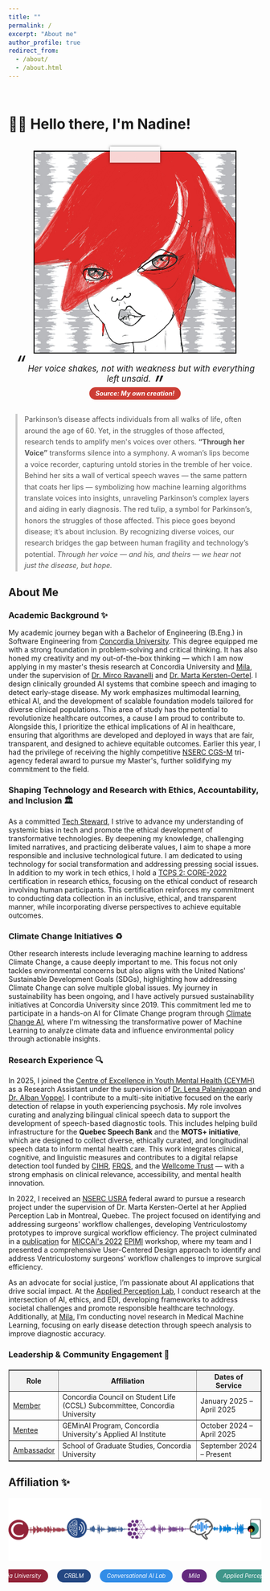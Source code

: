 ```yaml
---
title: ""
permalink: /
excerpt: "About me"
author_profile: true
redirect_from: 
  - /about/
  - /about.html
---
```


<br>

# 👋🏼 Hello there, I'm Nadine!

<br>

<!-- Animate.css (keep this to enable animations) -->
<link rel="stylesheet" href="https://cdnjs.cloudflare.com/ajax/libs/animate.css/4.1.1/animate.min.css"/>

<!-- Responsive Photo Frame with Tape -->
<div class="animate__animated animate__swing" style="text-align: center;">
  <div class="photo-frame">
    <img src="/images/website-photo-2.jpg" alt="Visual of Parkinson's research pipeline from voice to machine learning model" class="photo-img">
    <div class="tape"></div>
  </div>
</div>

<!-- Caption Quote Below Image -->
<div style="text-align: center; font-style: italic; margin-top: 1em; font-size: 1.2em;">
  <span style="font-size: 2.5em; line-height: 0; vertical-align: top;">“</span>
  Her voice shakes, not with weakness but with everything left unsaid.
  <span style="font-size: 2.5em; line-height: 0; vertical-align: bottom;">”</span>
  <br>
  <span style="font-size: 0.75em; color: #fff; background: #CC3D34; padding: 5px 12px; border-radius: 15px; display: inline-block; margin-top: 0.6em;">
    <strong> Source: My own creation! </strong>
  </span>
</div>

<!-- Blockquote Text Description -->
<div style="max-width: 1200px; margin: 2em auto; padding: 0 1em;">
  <blockquote style="border-left: 4px solid #ccc; padding-left: 1em; color: #555; margin: 1em 0; line-height: 1.6;">
    Parkinson’s disease affects individuals from all walks of life, often around the age of 60. Yet, in the struggles of those affected, research tends to amplify men's voices over others. <strong>“Through her Voice”</strong> transforms silence into a symphony. A woman’s lips become a voice recorder, capturing untold stories in the tremble of her voice. Behind her sits a wall of vertical speech waves — the same pattern that coats her lips — symbolizing how machine learning algorithms translate voices into insights, unraveling Parkinson’s complex layers and aiding in early diagnosis. The red tulip, a symbol for Parkinson’s, honors the struggles of those affected. This piece goes beyond disease; it’s about inclusion. By recognizing diverse voices, our research bridges the gap between human fragility and technology’s potential. <em>Through her voice — and his, and theirs — we hear not just the disease, but hope.</em>
  </blockquote>
</div>

<!-- Responsive Styling -->
<style>
  .photo-frame {
    position: relative;
    display: inline-block;
    width: 90vw;               /* Responsive width */
    max-width: 400px;          /* Limits size on desktop */
    aspect-ratio: 1 / 1;       /* Keeps image square */
    border: 2.5px solid black;
    overflow: visible;
  }

  .photo-img {
    width: 100%;
    height: 100%;
    object-fit: cover;
    display: block;
  }

  .tape {
    position: absolute;
    background: rgba(255, 255, 255, 0.8);
    box-shadow: 0 0 5px rgba(0, 0, 0, 0.5);
    width: 25%;              /* Proportional to container */
    height: 8%;
    top: -10px;
    left: 50%;
    transform: translateX(-50%);
  }
</style>

## About Me

### Academic Background ✨
My academic journey began with a Bachelor of Engineering (B.Eng.) in Software Engineering from [Concordia University](https://www.concordia.ca/). This degree equipped me with a strong foundation in problem-solving and critical thinking. It has also honed my creativity and my out-of-the-box thinking — which I am now applying in my master's thesis research at Concordia University and [Mila](https://mila.quebec/en), under the supervision of [Dr. Mirco Ravanelli](https://sites.google.com/site/mircoravanelli/) and [Dr. Marta Kersten-Oertel](https://www.concordia.ca/next-gen/kersten-oertel.html). I design clinically grounded AI systems that combine speech and imaging to detect early-stage disease. My work emphasizes multimodal learning, ethical AI, and the development of scalable foundation models tailored for diverse clinical populations. This area of study has the potential to revolutionize healthcare outcomes, a cause I am proud to contribute to. Alongside this, I prioritize the ethical implications of AI in healthcare, ensuring that algorithms are developed and deployed in ways that are fair, transparent, and designed to achieve equitable outcomes. Earlier this year, I had the privilege of receiving the highly competitive [NSERC CGS-M](https://www.nserc-crsng.gc.ca/Students-Etudiants/PG-CS/CGSM-BESCM_eng.asp) tri-agency federal award to pursue my Master's, further solidifying my commitment to the field. 

### Shaping Technology and Research with Ethics, Accountability, and Inclusion 🏛️
As a committed [Tech Steward](https://credentials.techstewardship.com/en/verify/88109651148606), I strive to advance my understanding of systemic bias in tech and promote the ethical development of transformative technologies. By deepening my knowledge, challenging limited narratives, and practicing deliberate values, I aim to shape a more responsible and inclusive technological future. I am dedicated to using technology for social transformation and addressing pressing social issues. In addition to my work in tech ethics, I hold a [TCPS 2: CORE-2022](https://drive.google.com/file/d/1rCDIrcQ7AjrW7oXkmqn8QLVimUWgWjr2/view?usp=sharing) certification in research ethics, focusing on the ethical conduct of research involving human participants. This certification reinforces my commitment to conducting data collection in an inclusive, ethical, and transparent manner, while incorporating diverse perspectives to achieve equitable outcomes.

### Climate Change Initiatives ♻️
Other research interests include leveraging machine learning to address Climate Change, a cause deeply important to me. This focus not only tackles environmental concerns but also aligns with the United Nations' Sustainable Development Goals (SDGs), highlighting how addressing Climate Change can solve multiple global issues. My journey in sustainability has been ongoing, and I have actively pursued sustainability initiatives at Concordia University since 2019. This commitment led me to participate in a hands-on AI for Climate Change program through [Climate Change AI](https://www.climatechange.ai/), where I'm witnessing the transformative power of Machine Learning to analyze climate data and influence environmental policy through actionable insights.

### Research Experience 🔍
In 2025, I joined the [Centre of Excellence in Youth Mental Health (CEYMH)](https://ceymh-cesmj.ca/) as a Research Assistant under the supervision of [Dr. Lena Palaniyappan](https://scholar.google.com/citations?user=rDdsjwwAAAAJ&hl=en) and [Dr. Alban Voppel](https://scholar.google.nl/citations?user=eb-aB2kAAAAJ&hl=en). I contribute to a multi-site initiative focused on the early detection of relapse in youth experiencing psychosis. My role involves curating and analyzing bilingual clinical speech data to support the development of speech-based diagnostic tools. This includes helping build infrastructure for the **Quebec Speech Bank** and the **MOTS+ initiative**, which are designed to collect diverse, ethically curated, and longitudinal speech data to inform mental health care. This work integrates clinical, cognitive, and linguistic measures and contributes to a digital relapse detection tool funded by [CIHR](https://cihr-irsc.gc.ca/e/193.html), [FRQS](https://frq.gouv.qc.ca/en/), and the [Wellcome Trust](https://wellcome.org/) — with a strong emphasis on clinical relevance, accessibility, and mental health innovation. 

In 2022, I received an [NSERC USRA](https://www.nserc-crsng.gc.ca/Students-Etudiants/UG-PC/USRA-BRPC_eng.asp) federal award to pursue a research project under the supervision of Dr. Marta Kersten-Oertel at her Applied Perception Lab in Montreal, Quebec. The project focused on identifying and addressing surgeons' workflow challenges, developing Ventriculostomy prototypes to improve surgical workflow efficiency. The project culminated in a [publication](https://link.springer.com/chapter/10.1007/978-3-031-23223-7_5) for [MICCAI's 2022](https://conferences.miccai.org/2022/en/MICCAI2022-WORKSHOPS.html) [EPIMI](https://sites.google.com/view/epimi) workshop, where my team and I presented a comprehensive User-Centered Design approach to identify and address Ventriculostomy surgeons' workflow challenges to improve surgical efficiency.

As an advocate for social justice, I’m passionate about AI applications that drive social impact. At the [Applied Perception Lab](https://ap-lab.ca/), I conduct research at the intersection of AI, ethics, and EDI, developing frameworks to address societal challenges and promote responsible healthcare technology. Additionally, at [Mila](https://mila.quebec/en/directory/nadine-el-mufti), I’m conducting novel research in Medical Machine Learning, focusing on early disease detection through speech analysis to improve diagnostic accuracy.

### Leadership & Community Engagement 🌟
<div style="margin-top: 20px;"></div>

<table border="1">
  <tr style="background-color: #f2f2f2;">
    <th>Role</th>
    <th>Affiliation</th>
    <th>Dates of Service</th>
  </tr>
  <tr>
    <td><a href="https://www.concordia.ca/research/applied-ai-institute/initiatives/geminai.html">Member</a></td>
    <td>Concordia Council on Student Life (CCSL) Subcommittee, Concordia University</td>
    <td>January 2025 – April 2025</td>
  </tr>  
  <tr>
    <td><a href="https://www.concordia.ca/research/applied-ai-institute/initiatives/geminai.html">Mentee</a></td>
    <td>GEMinAI Program, Concordia University's Applied AI Institute</td>
    <td>October 2024 – April 2025</td>
  </tr>
  <tr>
    <td><a href="https://api.unibuddy.co/og/concordia-university-postgraduate/buddies/students/66df5f6635b519411372b26b?buddyPosition=share">Ambassador</a></td>
    <td>School of Graduate Studies, Concordia University</td>
    <td>September 2024 – Present</td>
  </tr>
</table>

<!-- ### Curret Affiliations 🌐
<div style="margin-top: 20px;">
<table border="1">
  <tr>
    <td><img src="https://drive.google.com/uc?id=1UprcfA_F0Ef_xiaKEm3yabpMUPt-_yRp" alt="Image 1"></td> 
    <td><img src="https://drive.google.com/uc?id=1Xfi4023kArGnnvenQHJN4OLBKNtaVSea" alt="Image 2"></td>
    <td><img src="https://drive.google.com/uc?id=1yY-o43-rQhZp6U_EgoJJ0eNmWLasVja6" alt="Image 3"></td>
    <td><img src="https://drive.google.com/uc?id=1Dd7GlHn0Lvh_QLhknM4-M-JPMIoyOsUS" alt="Image 4"></td>
  </tr>
</table>
</div> -->


<!-- # Current Projects

## Reimplementing and Reproducing Machine Learning Research Papers

I have experience with independent research. I have implemented the Reward Constrained Policy Optimization paper into stable-baselines3 PPO and reproduced the original results by running and tracking experiments.

To accompany this work, I have submitted a blog post to the **ICLR** Blogposts Track communicating the paper's theory and my results.

Feel free to look at my specific [portfolio entry](https://sudo-boris.github.io/portfolio/RCPPO/).

## Machine Learning Projects -->

<h2>Affiliation ✨</h2>

<!-- Image -->
<div style="text-align: center; margin: 1em auto 0;">
  <img src="/images/website-footer.png" alt="Visual of Parkinson's research pipeline from voice to machine learning model" style="max-width: 100%; height: auto; padding: 0;">
</div>

<style>
  .affiliation-tag {
    font-size: 0.8em;
    color: white;
    padding: 6px 14px;
    border-radius: 20px;
    display: inline-block;
    margin: 0px 7px;
    text-decoration: none !important; 
    transition: transform 0.2s ease, background 0.2s ease;
  }

  .affiliation-tag:hover {
    transform: scale(1.08);
    cursor: pointer;
    font-weight: bold;
    text-decoration: underline;
  }

  .concordia { background: #922338; }
  .crblm { background: #244883; }
  .convai { background: #328de7; }
  .mila { background: #63287d; }
  .aplab { background: #3f968a; }
</style>


<!-- Colored affiliation line -->
<div style="display: flex; justify-content: center; align-items: center; gap: 16px; white-space: nowrap; overflow-x: auto; padding: 1em 0;">
  <em>
    <a href="https://www.concordia.ca/" class="affiliation-tag concordia" target="_blank">Concordia University</a>
    <a href="https://crblm.ca/" class="affiliation-tag crblm" target="_blank">CRBLM</a>
    <a href="https://sites.google.com/site/mircoravanelli/students" class="affiliation-tag convai" target="_blank">Conversational AI Lab</a>
    <a href="https://mila.quebec/en" class="affiliation-tag mila" target="_blank">Mila</a>
    <a href="https://ap-lab.ca/" class="affiliation-tag aplab" target="_blank">Applied Perception Lab</a>
  </em>
</div>


